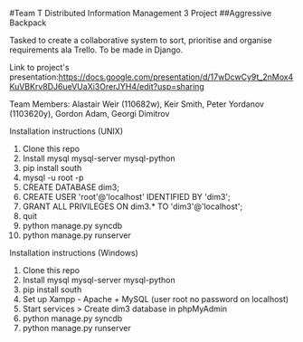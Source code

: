 #Team T Distributed Information Management 3 Project
##Aggressive Backpack

Tasked to create a collaborative system to sort, prioritise and organise requirements ala Trello. To be made in Django.


Link to project's presentation:https://docs.google.com/presentation/d/17wDcwCy9t_2nMox4KuVBKrv8DJ6ueVUaXi3OrerJYH4/edit?usp=sharing

Team Members: Alastair Weir (110682w), Keir Smith, Peter Yordanov (1103620y), Gordon Adam, Georgi Dimitrov


Installation instructions (UNIX)

1. Clone this repo
2. Install mysql mysql-server mysql-python
3. pip install south
4. mysql -u root -p
5. CREATE DATABASE dim3;
6. CREATE USER 'root'@'localhost' IDENTIFIED BY 'dim3';
7. GRANT ALL PRIVILEGES ON dim3.* TO 'dim3'@'localhost';
8. quit
9. python manage.py syncdb
10. python manage.py runserver

Installation instructions (Windows)

1. Clone this repo
2. Install mysql mysql-server mysql-python
3. pip install south
4. Set up Xampp  - Apache + MySQL (user root no password on localhost)
5. Start services > Create dim3 database in phpMyAdmin
6. python manage.py syncdb
7. python manage.py runserver
